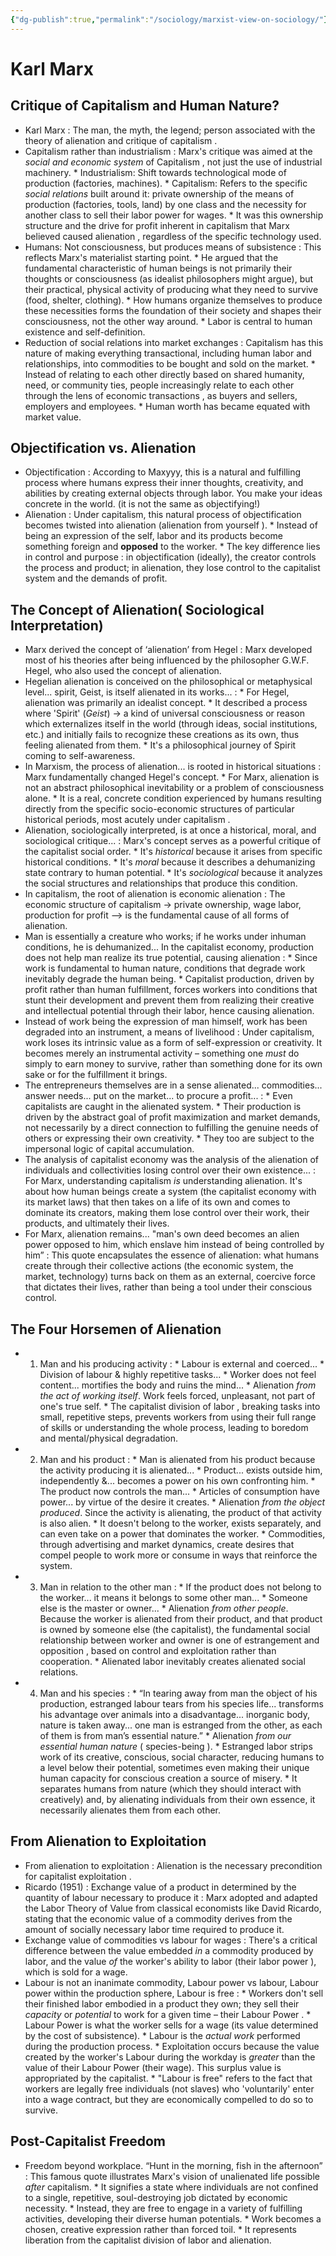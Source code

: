 ```yaml
---
{"dg-publish":true,"permalink":"/sociology/marxist-view-on-sociology/"}
---
```


# Karl Marx

## Critique of Capitalism and Human Nature?

*    Karl Marx : The man, the myth, the legend; person associated with the theory of  alienation  and critique of  capitalism .
*    Capitalism rather than industrialism : Marx's critique was aimed at the *social and economic system* of  Capitalism , not just the use of industrial machinery.
    *   Industrialism: Shift towards technological mode of production (factories, machines).
    *   Capitalism: Refers to the specific *social relations* built around it:  private ownership  of the means of production (factories, tools, land) by one class and the necessity for another class to sell their  labor power  for wages.
    *   It was this ownership structure and the drive for profit inherent in capitalism that Marx believed caused  alienation , regardless of the specific technology used.
*    Humans: Not consciousness, but produces means of subsistence : This reflects Marx's  materialist  starting point.
    *   He argued that the fundamental characteristic of human beings is not primarily their thoughts or consciousness (as idealist philosophers might argue), but their practical, physical activity of  producing what they need to survive  (food, shelter, clothing).
    *   How humans organize themselves to produce these necessities forms the foundation of their society and shapes their consciousness, not the other way around.
    *    Labor  is central to human existence and self-definition.
*    Reduction of social relations into market exchanges : Capitalism has this nature of making everything transactional, including human labor and relationships, into commodities to be bought and sold on the market.
    *   Instead of relating to each other directly based on shared humanity, need, or community ties, people increasingly relate to each other through the lens of economic transactions , as buyers and sellers, employers and employees.
    *   Human worth has became equated with market value.

## Objectification vs. Alienation

*    Objectification : According to Maxyyy, this is a natural and fulfilling process where humans express their inner thoughts, creativity, and abilities by creating external objects through labor. You make your ideas concrete in the world. (it is not the same as objectifying!) 
*    Alienation : Under capitalism, this natural process of objectification becomes twisted into alienation (alienation from yourself ).
    *   Instead of being an expression of the self, labor and its products become something  foreign  and **opposed** to the worker.
    *   The key difference lies in  control  and  purpose : in objectification (ideally), the creator controls the process and product; in alienation, they lose control to the capitalist system and the demands of profit.

## The Concept of Alienation( Sociological Interpretation)

*    Marx derived the concept of ‘alienation’ from Hegel : Marx developed most of his theories after being influenced by the philosopher G.W.F. Hegel, who also used the concept of alienation.
*    Hegelian alienation is conceived on the philosophical or metaphysical level... spirit, Geist, is itself alienated in its works... :
    *   For Hegel, alienation was primarily an  idealist  concept.
    *   It described a process where 'Spirit' (*Geist*) -> a kind of universal consciousness or reason which externalizes itself in the world (through ideas, social institutions, etc.) and initially fails to recognize these creations as its own, thus feeling alienated from them.
    *   It's a philosophical journey of Spirit coming to self-awareness.
*    In Marxism, the process of alienation... is rooted in historical situations : Marx fundamentally changed  Hegel's concept.
    *   For Marx, alienation is  not  an abstract philosophical inevitability or a problem of consciousness alone.
    *   It is a real, concrete condition  experienced by humans resulting directly from the specific  socio-economic structures  of particular historical periods, most acutely under  capitalism .
*    Alienation, sociologically interpreted, is at once a historical, moral, and sociological critique... : Marx's concept serves as a powerful  critique  of the capitalist social order.
    *   It's *historical* because it arises from specific historical conditions.
    *   It's *moral* because it describes a dehumanizing state contrary to human potential.
    *   It's *sociological* because it analyzes the social structures and relationships that produce this condition.
*    In capitalism, the root of alienation is economic alienation : The  economic structure  of capitalism -> private ownership, wage labor, production for profit --> is the fundamental cause of all forms of alienation. 
*    Man is essentially a creature who works; if he works under inhuman conditions, he is dehumanized... In the capitalist economy, production does not help man realize its true potential, causing alienation :
    *   Since work is fundamental to human nature, conditions that degrade work inevitably degrade the human being.
    *   Capitalist production, driven by profit rather than human fulfillment, forces workers into conditions that  stunt their development  and prevent them from realizing their creative and intellectual potential through their labor, hence causing alienation.
*    Instead of work being the expression of man himself, work has been degraded into an instrument, a means of livelihood : Under capitalism, work loses its intrinsic value as a form of self-expression or creativity. It becomes merely an  instrumental activity  – something one *must* do simply to earn money to survive, rather than something done for its own sake or for the fulfillment it brings.
*    The entrepreneurs themselves are in a sense alienated... commodities... answer needs... put on the market... to procure a profit... :
    *   Even capitalists are caught in the alienated system.
    *   Their production is driven by the abstract goal of  profit maximization  and market demands, not necessarily by a direct connection to fulfilling the genuine needs of others or expressing their own creativity.
    *   They too are subject to the impersonal logic of capital accumulation.
*    The analysis of capitalist economy was the analysis of the alienation of individuals and collectivities losing control over their own existence... : For Marx, understanding capitalism *is* understanding alienation. It's about how human beings create a system (the capitalist economy with its market laws) that then takes on a life of its own and comes to  dominate  its creators, making them lose control over their work, their products, and ultimately their lives.
*    For Marx, alienation remains... "man's own deed becomes an alien power opposed to him, which enslave him instead of being controlled by him” : This quote encapsulates the essence of alienation: what humans create through their collective actions (the economic system, the market, technology) turns back on them as an  external, coercive force  that dictates their lives, rather than being a tool under their conscious control.

## The Four Horsemen of Alienation


   *    1) Man and his producing activity :
       *   Labour is external and coerced...
       *   Division of labour & highly repetitive tasks...
       *   Worker does not feel content... mortifies the body and ruins the mind...
       *   Alienation *from the act of working itself*. Work feels forced, unpleasant, not part of one's true self.
       *   The  capitalist division of labor , breaking tasks into small, repetitive steps, prevents workers from using their full range of skills or understanding the whole process, leading to boredom and mental/physical degradation.
   *    2) Man and his product :
       *   Man is alienated from his product because the activity producing it is alienated...
       *   Product... exists outside him, independently &... becomes a power on his own confronting him.
      *   The product now controls the man...
       *   Articles of consumption have power... by virtue of the desire it creates.
       *   Alienation *from the object produced*. Since the activity is alienating, the product of that activity is also alien.
       *   It doesn't belong to the worker, exists separately, and can even take on a power that dominates the worker.
       *   Commodities, through advertising and market dynamics, create desires that compel people to work more or consume in ways that reinforce the system.
   *    3) Man in relation to the other man :
       *   If the product does not belong to the worker... it means it belongs to some other man...
       *   Someone else is the master or owner...
       *   Alienation *from other people*. Because the worker is alienated from their product, and that product is owned by someone else (the capitalist), the fundamental social relationship between worker and owner is one of  estrangement and opposition , based on control and exploitation rather than cooperation.
       *   Alienated labor inevitably creates alienated social relations.
   *    4) Man and his species :
       *   “In tearing away from man the object of his production, estranged labour tears from his species life... transforms his advantage over animals into a disadvantage... inorganic body, nature is taken away... one man is estranged from the other, as each of them is from man’s essential nature.”
       *   Alienation *from our essential human nature* ( species-being ).
       *   Estranged labor strips work of its creative, conscious, social character, reducing humans to a level below their potential, sometimes even making their unique human capacity for conscious creation a source of misery.
       *   It separates humans from nature (which they should interact with creatively) and, by alienating individuals from their own essence, it necessarily alienates them from each other.

## From Alienation to Exploitation

*    From alienation to exploitation : Alienation is the necessary precondition for capitalist  exploitation .
*    Ricardo (1951) : Exchange value of a product in determined by the quantity of labour necessary to produce it : Marx adopted and adapted the  Labor Theory of Value  from classical economists like David Ricardo, stating that the economic value of a commodity derives from the amount of  socially necessary labor time  required to produce it.
*    Exchange value of commodities vs labour for wages : There's a critical difference between the value embedded *in* a commodity produced by labor, and the value *of* the worker's ability to labor (their  labor power ), which is sold for a wage.
*    Labour is not an inanimate commodity, Labour power vs labour, Labour power within the production sphere, Labour is free :
    *   Workers don't sell their finished labor embodied in a product they own; they sell their *capacity* or *potential* to work for a given time – their  Labour Power .
    *    Labour Power  is what the worker sells for a wage (its value determined by the cost of subsistence).
    *    Labour  is the *actual work* performed during the production process.
    *   Exploitation occurs because the value created by the worker's  Labour  during the workday is *greater* than the value of their  Labour Power  (their wage). This  surplus value  is appropriated by the capitalist.
    *   "Labour is free" refers to the fact that workers are legally free individuals (not slaves) who 'voluntarily' enter into a wage contract, but they are economically compelled to do so to survive.

## Post-Capitalist Freedom

*    Freedom beyond workplace. “Hunt in the morning, fish in the afternoon” : This famous quote illustrates Marx's vision of  unalienated life  possible *after* capitalism.
    *   It signifies a state where individuals are not confined to a single, repetitive, soul-destroying job dictated by economic necessity.
    *   Instead, they are free to engage in a variety of fulfilling activities, developing their diverse human potentials.
    *   Work becomes a chosen, creative expression rather than forced toil.
    *   It represents liberation from the capitalist division of labor and alienation.
